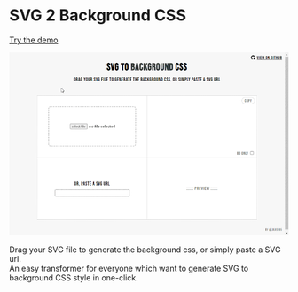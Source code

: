 # SVG 2 Background CSS
[Try the demo](https://louisho5.github.io/svg2bg/)

![alt thumbnail](https://raw.githubusercontent.com/louisho5/svg2bg/main/thumbnail.gif)

Drag your SVG file to generate the background css, or simply paste a SVG url. \
An easy transformer for everyone which want to generate SVG to background CSS style in one-click.
